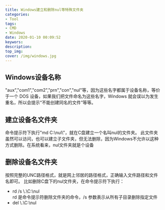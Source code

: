 ```yaml
---
title: Windows建立和删除nul等特殊文件夹
categories:
- Tool
tags:
- CMD
- Windows
date: 2020-01-10 00:09:52
keywors:
description:
top_img:
cover: /img/windows.jpg
---
```


## Windows设备名称
"aux","com1","com2","prn","con","nul"等，因为这些名字都属于设备名称，等价于一个 DOS 设备，如果我们把文件命名为这些名字，Windows 就会误以为发生重名，所以会提示“不能创建同名的文件”等等。

## 建立设备名文件夹
命令提示符下执行"md C:\nul\\"，就在C盘建立一个名叫nul的文件夹。
此文件夹虽然可以访问，也可以建立子文件夹，但无法删除，因为Windows不允许以这种方式删除。在系统看来，nul文件夹就是个设备

## 删除设备名文件夹
按照完整的UNC路径格式，就是网上邻居的路径格式，正确输入文件路径和文件名即可。
比如删除C盘下的nul文件夹，在命令提示符下执行：
- rd /s \\.\C:\nul  
rd 是命令提示符删除文件夹的命令，/s 参数表示从所有子目录删除指定文件
- del \\.\C:\nul
